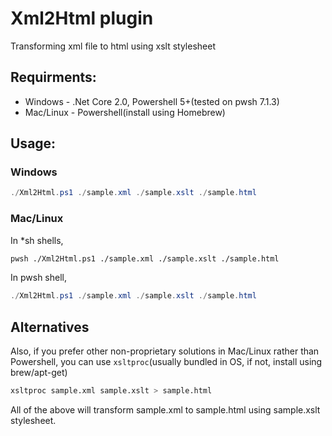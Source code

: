 # Xml2Html plugin
Transforming xml file to html using xslt stylesheet

## Requirments:
- Windows - .Net Core 2.0, Powershell 5+(tested on pwsh 7.1.3)
- Mac/Linux - Powershell(install using Homebrew)


## Usage:
### Windows
```powershell
./Xml2Html.ps1 ./sample.xml ./sample.xslt ./sample.html
```

### Mac/Linux
In *sh shells,
```sh
pwsh ./Xml2Html.ps1 ./sample.xml ./sample.xslt ./sample.html
```

In pwsh shell,
```powershell
./Xml2Html.ps1 ./sample.xml ./sample.xslt ./sample.html
```

## Alternatives
Also, if you prefer other non-proprietary solutions in Mac/Linux rather than Powershell, 
you can use `xsltproc`(usually bundled in OS, if not, install using brew/apt-get)
```bash
xsltproc sample.xml sample.xslt > sample.html
```

All of the above will transform sample.xml to sample.html using sample.xslt stylesheet.
